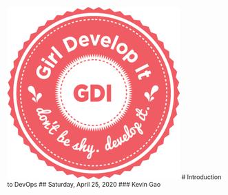 <img src="dist/img/circle-gdi-logo.png" alt="GDI Logo" class="noborder"/>
# Introduction to DevOps
## Saturday, April 25, 2020
### Kevin Gao
